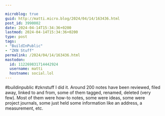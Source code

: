 ```yaml
---

microblog: true
guid: http://matti.micro.blog/2024/04/14/163436.html
post_id: 3990002
date: 2024-04-14T15:34:36+0200
lastmod: 2024-04-14T15:34:36+0200
type: post
tags:
- "BuildInPublic"
- "ZKN Stuff"
permalink: /2024/04/14/163436.html
mastodon:
  id: 112269831714442924
  username: matti
  hostname: social.lol
---
```

#buildinpublic #zknstuff I did it. Around 200 notes have been reviewed, filed away, linked to and from, some of them tagged, renamed, deleted (very few). Most of them were how-to notes, some were ideas, some were project journals, some just held some information like an address, a measurement, etc.
